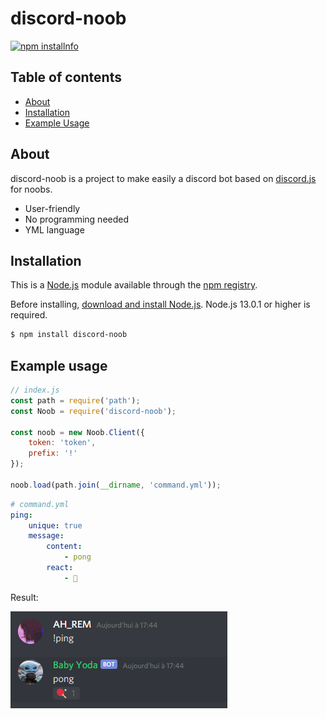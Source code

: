 # discord-noob

<div>
    <p>
        <a href="https://nodei.co/npm/discord-noob/"><img src="https://nodei.co/npm/discord-noob.png?downloads=true&stars=true" alt="npm installnfo"></a>
    </p>
</div>

## Table of contents

- [About](#about)
- [Installation](#installation)
- [Example Usage](#example-usage)

## About

discord-noob is a project to make easily a discord bot based on [discord.js](https://github.com/discordjs/discord.js) for noobs.

- User-friendly
- No programming needed
- YML language

## Installation

This is a [Node.js](https://nodejs.org/) module available through the [npm registry](https://www.npmjs.com/).

Before installing, [download and install Node.js](https://nodejs.org/en/download/). Node.js 13.0.1 or higher is required.

```sh
$ npm install discord-noob
```

## Example usage

```js
// index.js
const path = require('path');
const Noob = require('discord-noob');

const noob = new Noob.Client({
    token: 'token',
    prefix: '!'
});

noob.load(path.join(__dirname, 'command.yml'));
```

```yml
# command.yml
ping:
    unique: true
    message:
        content:
            - pong
        react:
            - 🏓
```

Result:

![pong-test](https://raw.githubusercontent.com/AH-REM/discord-noob/master/images/pong-test.png)
